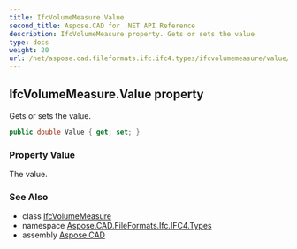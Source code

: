 ```yaml
---
title: IfcVolumeMeasure.Value
second_title: Aspose.CAD for .NET API Reference
description: IfcVolumeMeasure property. Gets or sets the value
type: docs
weight: 20
url: /net/aspose.cad.fileformats.ifc.ifc4.types/ifcvolumemeasure/value/
---
```

## IfcVolumeMeasure.Value property

Gets or sets the value.

```csharp
public double Value { get; set; }
```

### Property Value

The value.

### See Also

* class [IfcVolumeMeasure](../)
* namespace [Aspose.CAD.FileFormats.Ifc.IFC4.Types](../../ifcvolumemeasure/)
* assembly [Aspose.CAD](../../../)


